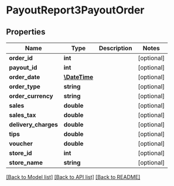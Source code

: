 # PayoutReport3PayoutOrder

## Properties
Name | Type | Description | Notes
------------ | ------------- | ------------- | -------------
**order_id** | **int** |  | [optional] 
**payout_id** | **int** |  | [optional] 
**order_date** | [**\DateTime**](\DateTime.md) |  | [optional] 
**order_type** | **string** |  | [optional] 
**order_currency** | **string** |  | [optional] 
**sales** | **double** |  | [optional] 
**sales_tax** | **double** |  | [optional] 
**delivery_charges** | **double** |  | [optional] 
**tips** | **double** |  | [optional] 
**voucher** | **double** |  | [optional] 
**store_id** | **int** |  | [optional] 
**store_name** | **string** |  | [optional] 

[[Back to Model list]](../README.md#documentation-for-models) [[Back to API list]](../README.md#documentation-for-api-endpoints) [[Back to README]](../README.md)


